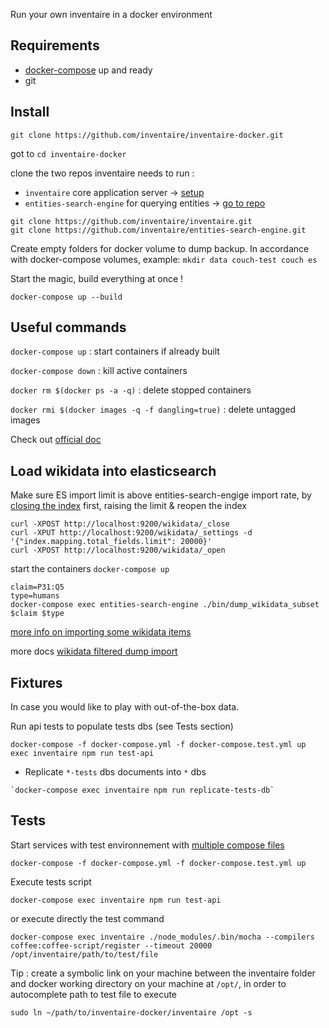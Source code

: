 Run your own inventaire in a docker environment

## Requirements

- [docker-compose](https://docs.docker.com/compose/gettingstarted/) up and ready
- git

## Install

```
git clone https://github.com/inventaire/inventaire-docker.git
```

got to `cd inventaire-docker`

clone the two repos inventaire needs to run :

 - `inventaire` core application server -> [setup](https://github.com/inventaire/inventaire#installation)
 - `entities-search-engine` for querying entities -> [go to repo](https://github.com/inventaire/entities-search-engine)

```
git clone https://github.com/inventaire/inventaire.git
git clone https://github.com/inventaire/entities-search-engine.git
```

Create empty folders for docker volume to dump backup. In accordance with docker-compose volumes, example: `mkdir data couch-test couch es`

Start the magic, build everything at once !

```
docker-compose up --build
```

## Useful commands

`docker-compose up` : start containers if already built

`docker-compose down` : kill active containers

`docker rm $(docker ps -a -q)` : delete stopped containers

`docker rmi $(docker images -q -f dangling=true)` : delete untagged images

Check out [official doc](https://docs.docker.com/compose/)

## Load wikidata into elasticsearch

Make sure ES import limit is above entities-search-engige import rate, by [closing the index](https://www.elastic.co/guide/en/elasticsearch/reference/current/indices-open-close.html) first, raising the limit & reopen the index

```
curl -XPOST http://localhost:9200/wikidata/_close
curl -XPUT http://localhost:9200/wikidata/_settings -d '{"index.mapping.total_fields.limit": 20000}'
curl -XPOST http://localhost:9200/wikidata/_open
```

start the containers `docker-compose up`

```
claim=P31:Q5
type=humans
docker-compose exec entities-search-engine ./bin/dump_wikidata_subset $claim $type
```

[more info on importing some wikidata items](https://github.com/inventaire/inventaire-deploy/install_entities_search_engine)

more docs [wikidata filtered dump import](https://github.com/inventaire/entities-search-engine/blob/master/docs/wikidata_filtered_dump_import.mdFv)

## Fixtures

In case you would like to play with out-of-the-box data.

Run api tests to populate tests dbs (see Tests section)
```
docker-compose -f docker-compose.yml -f docker-compose.test.yml up exec inventaire npm run test-api
```

- Replicate `*-tests` dbs documents into `*` dbs

```
`docker-compose exec inventaire npm run replicate-tests-db`
```

## Tests

Start services with test environnement with [multiple compose files](https://docs.docker.com/compose/extends/#understanding-multiple-compose-files)

```
docker-compose -f docker-compose.yml -f docker-compose.test.yml up
```

Execute tests script

`docker-compose exec inventaire npm run test-api`

or execute directly the test command

`docker-compose exec inventaire ./node_modules/.bin/mocha --compilers coffee:coffee-script/register --timeout 20000 /opt/inventaire/path/to/test/file`

Tip : create a symbolic link on your machine between the inventaire folder and docker working directory on your machine at `/opt/`, in order to autocomplete path to test file to execute

`sudo ln ~/path/to/inventaire-docker/inventaire /opt -s`
